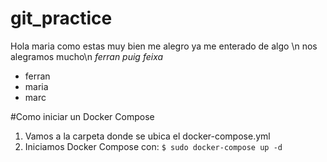 # git_practice
Hola maria
como estas
muy bien
me alegro
ya me enterado de algo
\n nos alegramos mucho\n
*ferran
_puig_
feixa*
- ferran
- maria
- marc


#Como iniciar un Docker Compose

1. Vamos a la carpeta donde se ubica el docker-compose.yml
2. Iniciamos Docker Compose con: 
`$ sudo docker-compose up -d`
